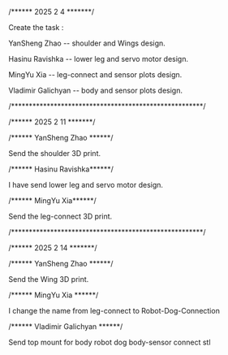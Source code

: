 /******   2025 2 4  *******/

Create the task :

YanSheng Zhao -- shoulder and Wings design.

Hasinu Ravishka -- lower leg and servo motor design.

MingYu Xia -- leg-connect and sensor plots design.

Vladimir Galichyan -- body and sensor plots design.

/******************************************************/

/******   2025 2 11  *******/

/****** YanSheng Zhao ******/

Send the shoulder 3D print.

/****** Hasinu Ravishka******/

I have send lower leg and servo motor design.

/****** MingYu Xia******/

Send the leg-connect 3D print.

/******************************************************/

/******   2025 2 14  *******/

/****** YanSheng Zhao ******/

Send the Wing 3D print.

/****** MingYu  Xia ******/

I change the name from leg-connect to Robot-Dog-Connection

/****** Vladimir Galichyan ******/

Send top mount for body robot dog body-sensor connect stl

